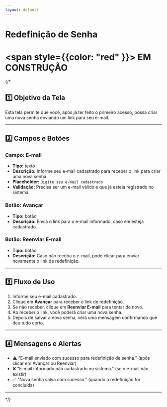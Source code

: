 ```yaml
---
layout: default
---
```


#  Redefinição de Senha

#  <span style={{color: "red" }}>  EM CONSTRUÇÃO </span>

{/*

## 1️⃣ Objetivo da Tela  
Esta tela permite que você, após já ter feito o primeiro acesso, possa criar uma nova senha enviando um link para seu e-mail.

---

## 2️⃣ Campos e Botões

### Campo: E-mail  
- **Tipo:** texto  
- **Descrição:** Informe seu e-mail cadastrado para receber o link para criar uma nova senha.  
- **Placeholder:** `Digite seu e-mail cadastrado`  
- **Validação:** Precisa ser um e-mail válido e que já esteja registrado no sistema.

### Botão: Avançar  
- **Tipo:** botão  
- **Descrição:** Envia o link para o e-mail informado, caso ele esteja cadastrado.

### Botão: Reenviar E-mail  
- **Tipo:** botão  
- **Descrição:** Caso não receba o e-mail, pode clicar para enviar novamente o link de redefinição.

---

## 3️⃣ Fluxo de Uso

1. Informe seu e-mail cadastrado.  
2. Clique em **Avançar** para receber o link de redefinição.  
3. Se não receber, clique em **Reenviar E-mail** para tentar de novo.  
4. Ao receber o link, você poderá criar uma nova senha.  
5. Depois de salvar a nova senha, verá uma mensagem confirmando que deu tudo certo.

---

## 4️⃣ Mensagens e Alertas

- ⚠️ "E-mail enviado com sucesso para redefinição de senha." (após clicar em Avançar ou Reenviar)  
- ❌ "E-mail informado não cadastrado no sistema." (se o e-mail não existir)  
- ✅ "Nova senha salva com sucesso." (quando a redefinição for concluída)

---
*/}